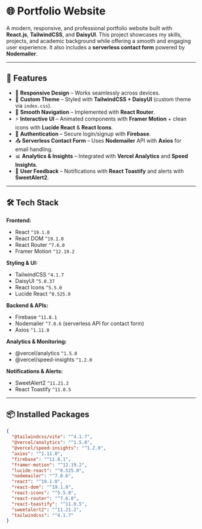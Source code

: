 # 🌐 Portfolio Website  

A modern, responsive, and professional portfolio website built with **React.js**, **TailwindCSS**, and **DaisyUI**. This project showcases my skills, projects, and academic background while offering a smooth and engaging user experience. It also includes a **serverless contact form** powered by **Nodemailer**.  

---

## 🚀 Features  

- 📱 **Responsive Design** – Works seamlessly across devices.  
- 🎨 **Custom Theme** – Styled with **TailwindCSS + DaisyUI** (custom theme via `index.css`).  
- 🧭 **Smooth Navigation** – Implemented with **React Router**.  
- ⚡ **Interactive UI** – Animated components with **Framer Motion** + clean icons with **Lucide React** & **React Icons**.  
- 🔐 **Authentication** – Secure login/signup with **Firebase**.  
- 📤 **Serverless Contact Form** – Uses **Nodemailer** API with **Axios** for email handling.  
- 📊 **Analytics & Insights** – Integrated with **Vercel Analytics** and **Speed Insights**.  
- 🔔 **User Feedback** – Notifications with **React Toastify** and alerts with **SweetAlert2**.  

---

## 🛠️ Tech Stack  

**Frontend:**  
- React `^19.1.0`  
- React DOM `^19.1.0`  
- React Router `^7.6.0`  
- Framer Motion `^12.19.2`  

**Styling & UI:**  
- TailwindCSS `^4.1.7`  
- DaisyUI `^5.0.37`  
- React Icons `^5.5.0`  
- Lucide React `^0.525.0`  

**Backend & APIs:**  
- Firebase `^11.8.1`  
- Nodemailer `^7.0.6` (serverless API for contact form)  
- Axios `^1.11.0`  

**Analytics & Monitoring:**  
- @vercel/analytics `^1.5.0`  
- @vercel/speed-insights `^1.2.0`  

**Notifications & Alerts:**  
- SweetAlert2 `^11.21.2`  
- React Toastify `^11.0.5`  

---

## 📦 Installed Packages  

```json
{
  "@tailwindcss/vite": "^4.1.7",
  "@vercel/analytics": "^1.5.0",
  "@vercel/speed-insights": "^1.2.0",
  "axios": "^1.11.0",
  "firebase": "^11.8.1",
  "framer-motion": "^12.19.2",
  "lucide-react": "^0.525.0",
  "nodemailer": "^7.0.6",
  "react": "^19.1.0",
  "react-dom": "^19.1.0",
  "react-icons": "^5.5.0",
  "react-router": "^7.6.0",
  "react-toastify": "^11.0.5",
  "sweetalert2": "^11.21.2",
  "tailwindcss": "^4.1.7"
}
